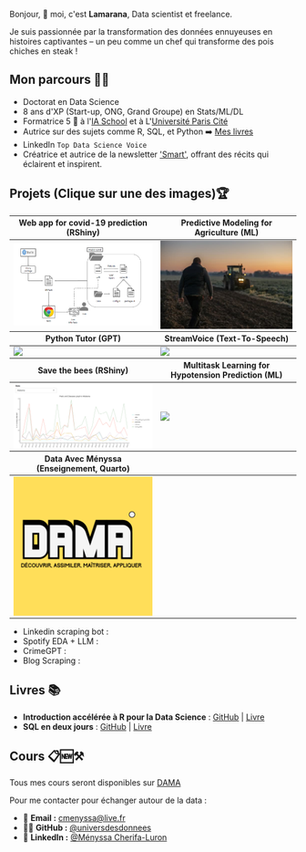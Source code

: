Bonjour, 👋 moi, c'est **Lamarana**, Data scientist et freelance.

Je suis passionnée par la transformation des données ennuyeuses en histoires captivantes – un peu comme un chef qui transforme des pois chiches en steak ! 

## **Mon parcours** 👩‍💻
- Doctorat en Data Science
- 8 ans d'XP (Start-up, ONG, Grand Groupe) en Stats/ML/DL 
- Formatrice 5 🌟 à l'[IA School](https://www.intelligence-artificielle-school.com/?gad_source=1&gclid=CjwKCAiA_aGuBhACEiwAly57Mb4r76ce4ltU5l6_uI_juVjOtmW4LvzS2X8xjInfn5bxq5NJFDpH6BoC4MoQAvD_BwE) et à L'[Université Paris Cité](https://u-paris.fr/)
- Autrice sur des sujets comme R, SQL, et Python ➡️ [Mes livres](https://www.amazon.fr/s?i=stripbooks&rh=p_27%3AMenyssa+Cherifa-Luron&s=relevancerank&text=Menyssa+Cherifa-Luron&linkCode=ll2&tag=mcherifa21-21&linkId=bd1b178e56ff3df3999515f7d7414119&language=fr_FR&ref_=as_li_ss_tl)
- LinkedIn `Top Data Science Voice`
- Créatrice et autrice de la newsletter ['Smart'](https://www.linkedin.com/newsletters/7100158974640967680/), offrant des récits qui éclairent et inspirent.
  
## Projets (Clique sur une des images)🏆
<!-- prettier-ignore -->
<table>
  <thead>
    <tr>
      <th width="500px"> Web app for covid-19 prediction (RShiny) </th>
      <th width="500px"> Predictive Modeling for Agriculture (ML) </th>
    </tr>
  </thead>
  <tbody>
    <tr width="600px">
      <td>
        <a href="https://github.com/universdesdonnees/PredictCovid">
        <img src="https://github.com/universdesdonnees/PredictCovid/blob/main/architecture.png" style="width: 100%; float: left;" />
      </td>
      <td>
        <a href="https://github.com/universdesdonnees/PredictAgriculture">
        <img src="https://github.com/universdesdonnees/PredictAgriculture/blob/main/farmer_in_a_field.jpg" style="width: 100%; float: left;" />
      </td>
      </tr>
  </tbody>
  <thead>
    <tr>
      <th width="500px"> Python Tutor (GPT) </th>
      <th width="500px"> StreamVoice (Text-To-Speech)</th>
    </tr>
  </thead>
  <tbody>
    <tr width="600px">
      <td>
        <a href="https://chat.openai.com/g/g-fJSQx9XYA-python-tutor">
        <img src ="https://www.fcga.fr/wp-content/uploads/2023/07/openAI_chat_gpt.jpg" style="width: 100%; float: left;" />
      </td>
      <td>
        <a href="https://github.com/Obstacleee/StreamVoice/blob/main/RSS-to-audio_MCL.ipynb">
        <img src="https://github.com/Obstacleee/StreamVoice/blob/main/static/logo.png" style="width: 100%; float: left;" />
      </td>
      </tr>
  </tbody>
  <thead>
    <tr>
      <th width="500px"> Save the bees (RShiny) </th>
      <th width="500px"> Multitask Learning for Hypotension Prediction (ML) </th>
    </tr>
  </thead>
  <tbody>
    <tr width="600px">
      <td>
        <a href="https://github.com/universdesdonnees/Save-the-bees">
        <img src ="https://github.com/universdesdonnees/Save-the-bees/raw/main/image.png" style="width: 100%; float: left;" />
      </td>
      <td>
        <a href="https://www.sciencedirect.com/science/article/abs/pii/S0933365721001111?via%3Dihub">
        <img src="https://ehealth4everyone.com/wp-content/uploads/2023/01/Blog-Header-1200x600-px-3-1140x450.png" style="width: 100%; float: left;" />
      </td>
      </tr>
  </tbody>
  <thead>
    <tr>
      <th width="500px"> Data Avec Ményssa (Enseignement, Quarto) </th>
      <th width="500px"> </th>
    </tr>
  </thead>
  <tbody>
    <tr width="600px">
      <td>
        <a href="https://universdesdonnees.github.io/dama/">
        <img src ="https://github.com/universdesdonnees/dama/blob/master/images/dama_logo.png?raw=true" style="width: 100%; float: left;" />
      </td>
      <td>
        <a href="">
        <img src="" style="width: 100%; float: left;" />
      </td>
      </tr>
  </tbody>
</table>
          
- Linkedin scraping bot :
- Spotify EDA + LLM :
- CrimeGPT :
- Blog Scraping :

## Livres 📚
- **Introduction accélérée à R pour la Data Science** : [GitHub](https://github.com/universdesdonnees/Introduction-acceleree-au-LANGAGE-R-pour-la-data-science) | [Livre](https://amzn.to/3SZNJhf)
- **SQL en deux jours** : [GitHub](https://github.com/universdesdonnees/SQL-en-deux-jours) | [Livre](https://amzn.to/3T3pmPC)

## Cours 📋🆕⚒️
Tous mes cours seront disponibles sur [DAMA](https://universdesdonnees.github.io/dama/)

Pour me contacter pour échanger autour de la data :

- 📩 **Email :** [cmenyssa@live.fr](mailto:cmenyssa@live.fr)
- 👩‍💻 **GitHub :** [@universdesdonnees](https://github.com/universdesdonnees)
- 💼 **LinkedIn :** [@Ményssa Cherifa-Luron](https://www.linkedin.com/in/menyssacherifaluron/)

